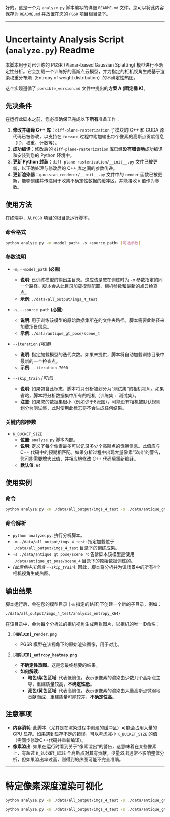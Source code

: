 好的，这是一个为 `analyze.py` 脚本编写的详细 `README.md` 文件。您可以将此内容保存为 `README.md` 并放置在您的 `PGSR` 项目根目录下。

-----

# Uncertainty Analysis Script (`analyze.py`) Readme

本脚本用于对已训练的 PGSR (Planar-based Gaussian Splatting) 模型进行不确定性分析。它会加载一个训练好的高斯点云模型，并为指定的相机视角生成基于渲染权重分布熵（Entropy of weight distribution）的不确定性热图。

这个实现遵循了 `possible_version.md` 文件中提出的**方案 A (固定桶 K)**。

## 先决条件

在运行此脚本之前，您必须确保已完成以下**所有**准备工作：

1.  **修改并编译 C++ 库**：`diff-plane-rasterization` 子模块的 C++ 和 CUDA 源代码已被修改，以支持在 `forward` 过程中附加输出每个像素的高斯点贡献信息（ID、权重、计数等）。
2.  **成功编译**：修改后的 `diff-plane-rasterization` 库已经**没有错误地**成功编译和安装到您的 Python 环境中。
3.  **更新 Python 封装**：`diff-plane-rasterization/__init__.py` 文件已被更新，以正确处理与修改后的 C++ 库之间的参数传递。
4.  **更新渲染器**：`gaussian_renderer/__init__.py` 文件中的 `render` 函数已被更新，能够创建并传递用于收集不确定性数据的缓冲区，并能接收 `K` 值作为参数。

## 使用方法

在终端中，从 `PGSR` 项目的根目录运行脚本。

### 命令格式

```bash
python analyze.py -m <model_path> -s <source_path> [可选参数]
```

### 参数说明

  * `-m`, `--model_path` **(必需)**

      * **说明**: 已训练模型的输出主目录。这应该是您在训练时为 `-m` 参数指定的同一个路径。脚本会从此目录加载模型配置、相机参数和最新的点云检查点。
      * **示例**: `./data/all_output/imgs_4_test`

  * `-s`, `--source_path` **(必需)**

      * **说明**: 用于训练该模型的原始数据集所在的文件夹路径。脚本需要此路径来加载场景信息。
      * **示例**: `./data/antique_gt_pose/scene_4`

  * `--iteration` *(可选)*

      * **说明**: 指定加载模型的迭代次数。如果未提供，脚本将自动加载训练目录中最新的一个检查点。
      * **示例**: `--iteration 7000`

  * `--skip_train` *(可选)*

      * **说明**: 如果包含此标志，脚本将只分析被划分为“测试集”的相机视角。如果省略，脚本将分析数据集中所有的相机（训练集 + 测试集）。
      * **注意**: 如果您的数据集很小（例如少于8张图），可能没有相机被默认规则划分为测试集，此时使用此标志将不会生成任何结果。

### 关键内部参数

  * `K_BUCKET_SIZE`
      * **位置**: `analyze.py` 脚本内部。
      * **说明**: 定义了每个像素最多可以记录多少个高斯点的贡献信息。此值应与 C++ 代码中的预期相匹配。如果分析过程中出现大量像素“溢出”的警告，您可能需要增大此值，并相应地修改 C++ 代码后重新编译。
      * **默认值**: `64`

## 使用实例

### 命令

```bash
python analyze.py -m ./data/all_output/imgs_4_test -s ./data/antique_gt_pose/scene_4
```

### 命令解析

  * `python analyze.py`: 执行分析脚本。
  * `-m ./data/all_output/imgs_4_test`: 指定加载位于 `./data/all_output/imgs_4_test` 目录下的训练成果。
  * `-s ./data/antique_gt_pose/scene_4`: 告诉脚本该模型是使用 `./data/antique_gt_pose/scene_4` 目录下的原始数据训练的。
  * *(此示例中未包含 `--skip_train`)*: 因此，脚本将分析并为该场景中的所有4个相机视角生成热图。

## 输出结果

脚本运行后，会在您的模型目录 (`-m` 指定的路径)下创建一个新的子目录，例如：

`./data/all_output/imgs_4_test/analysis_entropy_K64/`

在该目录中，会为每个分析过的相机视角生成两张图片，以相机的唯一ID命名：

1.  **`[相机UID]_render.png`**

      * PGSR 模型在该视角下的原始渲染图像，用于对比。

2.  **`[相机UID]_entropy_heatmap.png`**

      * **不确定性热图**。这是您最终想要的结果。
      * **如何解读**:
          * **暗色/紫色区域**: 代表低熵值，表示该像素的渲染由少数几个高斯点主导，重建质量较高，**不确定性低**。
          * **亮色/黄色区域**: 代表高熵值，表示该像素的渲染由大量高斯点微弱地贡献而成，重建质量可能较差，**不确定性高**。

## 注意事项

  * **内存消耗**: 此脚本（尤其是在渲染过程中创建的缓冲区）可能会占用大量的 GPU 显存。如果遇到显存不足的错误，可以考虑减小 `K_BUCKET_SIZE` 的值（需同步修改C++代码并重新编译）。
  * **像素溢出**: 如果在运行时看到关于“像素溢出”的警告，这意味着在某些像素上，有超过 `K_BUCKET_SIZE` 个高斯点对其有贡献。少量溢出通常不影响整体分析，但如果溢出率过高，则得到的热图可能不完全准确。


  ---
  # 特定像素深度渲染可视化

  ```bash
  python analyze.py -m ./data/all_output/imgs_4_test -s ./data/antique_gt_pose/scene_4 --visualize_uid 0 --visualize_px 400 400
  ```

  ```bash
python analyze.py -m ./data/all_output/imgs_4_test -s ./data/antique_gt_pose/scene_4
```